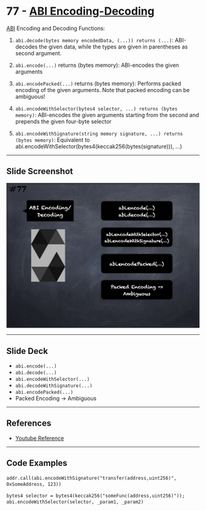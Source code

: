 # 77 - [ABI Encoding-Decoding](ABI%20Encoding-Decoding.md)
[ABI](../Ethereum101/ABI.md) Encoding and Decoding Functions:

1. `abi.decode(bytes memory encodedData, (...)) returns (...)`: ABI-decodes the given data, while the types are given in parentheses as second argument.
    
2. `abi.encode(...)` returns (bytes memory): ABI-encodes the given arguments
    
3. `abi.encodePacked(...)` returns (bytes memory): Performs packed encoding of the given arguments. Note that packed encoding can be ambiguous!
    
4. `abi.encodeWithSelector(bytes4 selector, ...) returns (bytes memory)`: ABI-encodes the given arguments starting from the second and prepends the given four-byte selector
    
5. `abi.encodeWithSignature(string memory signature, ...) returns (bytes memory)`: Equivalent to abi.encodeWithSelector(bytes4(keccak256(bytes(signature))), …)

___
## Slide Screenshot
![077.png](../images/solidity101/077.png)
___
## Slide Deck
- `abi.encode(...)`
- `abi.decode(...)`
- `abi.encodeWithSelector(...)`
- `abi.decodeWithSignature(...)`
- `abi.encodePacked(...)`
- Packed Encoding -> Ambiguous
___
## References
- [Youtube Reference](https://youtu.be/WgU7KKKomMk?t=1377)

___
## Code Examples
```
addr.call(abi.encodeWithSignature("transfer(address,uint256)", 0xSomeAddress, 123))
```

```
bytes4 selector = bytes4(keccak256("someFunc(address,uint256)"));
abi.encodeWithSelector(selector, _param1, _param2)
```


